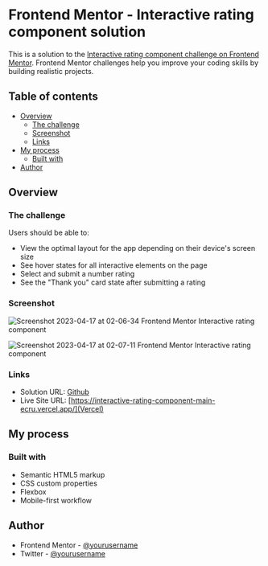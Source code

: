 # Frontend Mentor - Interactive rating component solution

This is a solution to the [Interactive rating component challenge on Frontend Mentor](https://www.frontendmentor.io/challenges/interactive-rating-component-koxpeBUmI). Frontend Mentor challenges help you improve your coding skills by building realistic projects.

## Table of contents

- [Overview](#overview)
  - [The challenge](#the-challenge)
  - [Screenshot](#screenshot)
  - [Links](#links)
- [My process](#my-process)
  - [Built with](#built-with)
- [Author](#author)

## Overview

### The challenge

Users should be able to:

- View the optimal layout for the app depending on their device's screen size
- See hover states for all interactive elements on the page
- Select and submit a number rating
- See the "Thank you" card state after submitting a rating

### Screenshot
![Screenshot 2023-04-17 at 02-06-34 Frontend Mentor Interactive rating component](https://user-images.githubusercontent.com/106234779/232383863-9d1bc057-04e3-4a06-8bbd-53a8025be896.png)

![Screenshot 2023-04-17 at 02-07-11 Frontend Mentor Interactive rating component](https://user-images.githubusercontent.com/106234779/232383889-9f7d161b-97b0-40b7-86ef-d61d2a19d101.png)


### Links

- Solution URL: [Github](https://github.com/OliveiraRony/interactive-rating-component-main)
- Live Site URL: [https://interactive-rating-component-main-ecru.vercel.app/](Vercel)

## My process

### Built with

- Semantic HTML5 markup
- CSS custom properties
- Flexbox
- Mobile-first workflow

## Author

- Frontend Mentor - [@yourusername](https://www.frontendmentor.io/profile/yourusername)
- Twitter - [@yourusername](https://www.twitter.com/yourusername)

